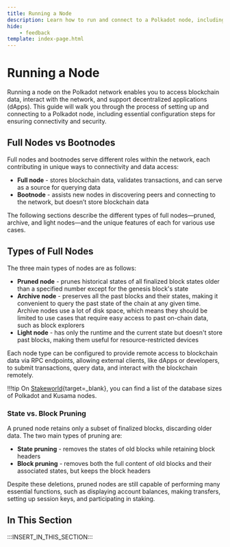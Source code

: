```yaml
---
title: Running a Node
description: Learn how to run and connect to a Polkadot node, including setup, configuration, and best practices for connectivity and security.
hide: 
    - feedback
template: index-page.html
---
```


# Running a Node

Running a node on the Polkadot network enables you to access blockchain data, interact with the network, and support decentralized applications (dApps). This guide will walk you through the process of setting up and connecting to a Polkadot node, including essential configuration steps for ensuring connectivity and security.

## Full Nodes vs Bootnodes

Full nodes and bootnodes serve different roles within the network, each contributing in unique ways to connectivity and data access:

- **Full node** - stores blockchain data, validates transactions, and can serve as a source for querying data
- **Bootnode** - assists new nodes in discovering peers and connecting to the network, but doesn’t store blockchain data

The following sections describe the different types of full nodes—pruned, archive, and light nodes—and the unique features of each for various use cases.

## Types of Full Nodes

The three main types of nodes are as follows:

- **Pruned node** - prunes historical states of all finalized block states older than a specified number except for the genesis block's state
- **Archive node** - preserves all the past blocks and their states, making it convenient to query the past state of the chain at any given time. Archive nodes use a lot of disk space, which means they should be limited to use cases that require easy access to past on-chain data, such as block explorers
- **Light node** - has only the runtime and the current state but doesn't store past blocks, making them useful for resource-restricted devices

Each node type can be configured to provide remote access to blockchain data via RPC endpoints, allowing external clients, like dApps or developers, to submit transactions, query data, and interact with the blockchain remotely.

!!!tip
    On [Stakeworld](https://stakeworld.io/docs/dbsize){target=\_blank}, you can find a list of the database sizes of Polkadot and Kusama nodes.

### State vs. Block Pruning

A pruned node retains only a subset of finalized blocks, discarding older data. The two main types of pruning are:

- **State pruning** - removes the states of old blocks while retaining block headers
- **Block pruning** - removes both the full content of old blocks and their associated states, but keeps the block headers

Despite these deletions, pruned nodes are still capable of performing many essential functions, such as displaying account balances, making transfers, setting up session keys, and participating in staking.

## In This Section

:::INSERT_IN_THIS_SECTION:::
